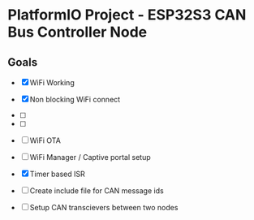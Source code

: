 # PlatformIO Project - ESP32S3 CAN Bus Controller Node

## Goals
- [x] WiFi Working
- [x] Non blocking WiFi connect
- [ ] 
- [ ] 
- [ ] WiFi OTA
- [ ] WiFi Manager / Captive portal setup
- [x] Timer based ISR
- [ ] Create include file for CAN message ids
- [ ] Setup CAN transcievers between two nodes



